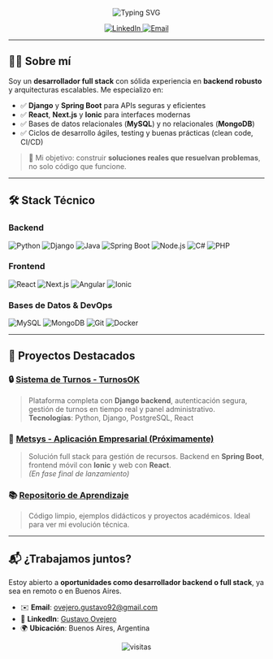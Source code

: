<!-- Título animado con typing effect -->
<p align="center">
  <img src="https://readme-typing-svg.demolab.com?font=Fira+Code&weight=700&size=36&duration=3000&pause=1000&color=FFFFFF&center=true&vCenter=true&width=600&height=60&lines=Hola%2C+soy+Gustavo+Ovejero;Desarrollador+Full+Stack;Backend+con+pasión+por+el+detalle" alt="Typing SVG" />
</p>

<p align="center">
  <a href="https://linkedin.com/in/gustavo-ovejero">
    <img src="https://img.shields.io/badge/LinkedIn-0A66C2?style=for-the-badge&logo=linkedin&logoColor=white" alt="LinkedIn"/>
  </a>
  <a href="mailto:ovejero.gustavo92@gmail.com">
    <img src="https://img.shields.io/badge/Email-D14836?style=for-the-badge&logo=gmail&logoColor=white" alt="Email"/>
  </a>
</p>

---

## 🧑‍💻 Sobre mí

Soy un **desarrollador full stack** con sólida experiencia en **backend robusto** y arquitecturas escalables. Me especializo en:

- ✅ **Django** y **Spring Boot** para APIs seguras y eficientes  
- ✅ **React**, **Next.js** y **Ionic** para interfaces modernas  
- ✅ Bases de datos relacionales (**MySQL**) y no relacionales (**MongoDB**)  
- ✅ Ciclos de desarrollo ágiles, testing y buenas prácticas (clean code, CI/CD)

> 🎯 Mi objetivo: construir **soluciones reales que resuelvan problemas**, no solo código que funcione.

---

## 🛠 Stack Técnico

### Backend
![Python](https://img.shields.io/badge/Python-3776AB?style=flat&logo=python&logoColor=white)
![Django](https://img.shields.io/badge/Django-092E20?style=flat&logo=django&logoColor=white)
![Java](https://img.shields.io/badge/Java-007396?style=flat&logo=java&logoColor=white)
![Spring Boot](https://img.shields.io/badge/Spring_Boot-6DB33F?style=flat&logo=spring-boot&logoColor=white)
![Node.js](https://img.shields.io/badge/Node.js-339933?style=flat&logo=nodedotjs&logoColor=white)
![C#](https://img.shields.io/badge/C%23-239120?style=flat&logo=c-sharp&logoColor=white)
![PHP](https://img.shields.io/badge/PHP-777BB4?style=flat&logo=php&logoColor=white)

### Frontend
![React](https://img.shields.io/badge/React-61DAFB?style=flat&logo=react&logoColor=black)
![Next.js](https://img.shields.io/badge/Next.js-000000?style=flat&logo=nextdotjs&logoColor=white)
![Angular](https://img.shields.io/badge/Angular-DD0031?style=flat&logo=angular&logoColor=white)
![Ionic](https://img.shields.io/badge/Ionic-3880FF?style=flat&logo=ionic&logoColor=white)

### Bases de Datos & DevOps
![MySQL](https://img.shields.io/badge/MySQL-4479A1?style=flat&logo=mysql&logoColor=white)
![MongoDB](https://img.shields.io/badge/MongoDB-4EA94B?style=flat&logo=mongodb&logoColor=white)
![Git](https://img.shields.io/badge/Git-F05032?style=flat&logo=git&logoColor=white)
![Docker](https://img.shields.io/badge/Docker-2496ED?style=flat&logo=docker&logoColor=white)

---

## 🚀 Proyectos Destacados

### 🔒 [Sistema de Turnos - TurnosOK](https://www.turnosok.com)
> Plataforma completa con **Django backend**, autenticación segura, gestión de turnos en tiempo real y panel administrativo.  
**Tecnologías**: Python, Django, PostgreSQL, React

### 📱 [Metsys - Aplicación Empresarial (Próximamente)](https://github.com/ovejero92/Metsys)
> Solución full stack para gestión de recursos. Backend en **Spring Boot**, frontend móvil con **Ionic** y web con **React**.  
*(En fase final de lanzamiento)*

### 📚 [Repositorio de Aprendizaje](https://github.com/ovejero92)
> Código limpio, ejemplos didácticos y proyectos académicos. Ideal para ver mi evolución técnica.

---

## 📬 ¿Trabajamos juntos?

Estoy abierto a **oportunidades como desarrollador backend o full stack**, ya sea en remoto o en Buenos Aires.

- ✉️ **Email**: [ovejero.gustavo92@gmail.com](mailto:ovejero.gustavo92@gmail.com)  
- 💼 **LinkedIn**: [Gustavo Ovejero](https://linkedin.com/in/gustavo-ovejero)  
- 🌍 **Ubicación**: Buenos Aires, Argentina

<p align="center">
  <img src="https://komarev.com/ghpvc/?username=ovejero92&color=blueviolet&style=flat-square" alt="visitas" />
</p>
